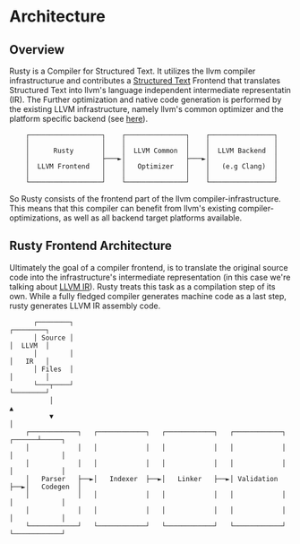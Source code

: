 # Architecture

## Overview

Rusty is a Compiler for Structured Text. It utilizes the llvm compiler infrastructurue and contributes a [Structured Text](https://en.wikipedia.org/wiki/Structured_text) Frontend that translates Structured Text into llvm's language independent intermediate representatin (IR). The Further optimization and native code generation is performed by the existing LLVM infrastructure, namely llvm's common optimizer and the platform specific backend (see [here](https://www.aosabook.org/en/llvm.html)). 


```ignore
    ┌──────────────────┐    ┌───────────────┐    ┌────────────────┐
    │                  │    │               │    │                │
    │      Rusty       │    │  LLVM Common  │    │  LLVM Backend  │
    │                  ├───►│               ├───►│                │
    │  LLVM Frontend   │    │   Optimizer   │    │   (e.g Clang)  │
    │                  │    │               │    │                │
    └──────────────────┘    └───────────────┘    └────────────────┘
```

So Rusty consists of the frontend part of the llvm compiler-infrastructure. This means that this compiler can benefit from llvm's existing compiler-optimizations, as well as all backend target platforms available.

## Rusty Frontend Architecture

Ultimately the goal of a compiler frontend, is to translate the original source code into the infrastructure's intermediate representation  (in this case we're talking about [LLVM IR](https://llvm.org/docs/LangRef.html)). Rusty treats this task as a compilation step of its own. While a fully fledged compiler generates machine code as a last step, rusty generates LLVM IR assembly code.

```ignore
      ┌────────┐                                                          ┌────────┐
      │ Source │                                                          │  LLVM  │
      │        │                                                          │   IR   │
      │ Files  │                                                          │        │
      └───┬────┘                                                          └────────┘
          │                                                                    ▲
          ▼                                                                    │
    ┌────────────┐   ┌────────────┐   ┌────────────┐   ┌────────────┐   ┌──────┴─────┐
    │            │   │            │   │            │   │            │   │            │
    │            │   │            │   │            │   │            │   │            │
    │   Parser   ├──►│   Indexer  ├──►│   Linker   ├──►│ Validation ├──►│   Codegen  │
    │            │   │            │   │            │   │            │   │            │
    │            │   │            │   │            │   │            │   │            │
    └────────────┘   └────────────┘   └────────────┘   └────────────┘   └────────────┘
```

